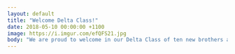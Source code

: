 ```yaml
---
layout: default
title: "Welcome Delta Class!"
date: 2018-05-10 00:00:00 +1100
image: https://i.imgur.com/efQFS21.jpg
body: "We are proud to welcome in our Delta Class of ten new brothers as of their initiation on Saturday, which was attended by AEPi International Executive Director, Andy Borans."
---
```

